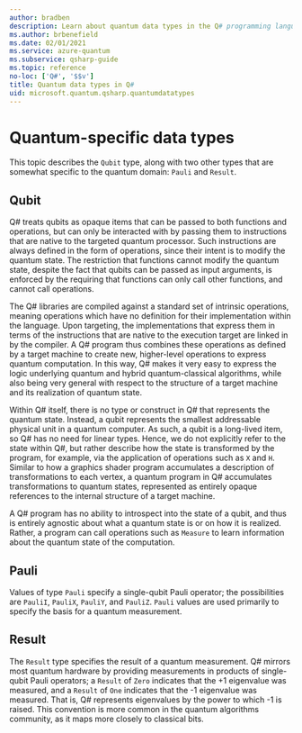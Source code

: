 ```yaml
---
author: bradben
description: Learn about quantum data types in the Q# programming language.
ms.author: brbenefield
ms.date: 02/01/2021
ms.service: azure-quantum
ms.subservice: qsharp-guide
ms.topic: reference
no-loc: ['Q#', '$$v']
title: Quantum data types in Q#
uid: microsoft.quantum.qsharp.quantumdatatypes
---
```


# Quantum-specific data types

This topic describes the `Qubit` type, along with two other types that are somewhat specific to the quantum domain: `Pauli` and `Result`.

## Qubit

Q# treats qubits as opaque items that can be passed to both functions and operations, but can only be interacted with by passing them to instructions that are native to the targeted quantum processor. Such instructions are always defined in the form of operations, since their intent is to modify the quantum state.
The restriction that functions cannot modify the quantum state, despite the fact that qubits can be passed as input arguments, is enforced by the requiring that functions can only call other functions, and cannot call operations.

The Q# libraries are compiled against a standard set of intrinsic operations, meaning operations which have no definition for their implementation within the language.
Upon targeting, the implementations that express them in terms of the instructions that are native to the execution target are linked in by the compiler.
A Q# program thus combines these operations as defined by a target machine to create new,
higher-level operations to express quantum computation.
In this way, Q# makes it very easy to express the logic underlying quantum and hybrid quantum-classical
algorithms, while also being very general with respect to the structure of a target machine and its
realization of quantum state.

Within Q# itself, there is no type or construct in Q# that represents the quantum state.
Instead, a qubit represents the smallest addressable physical unit in a quantum computer.
As such, a qubit is a long-lived item, so Q# has no need for linear types.
Hence, we do not explicitly refer to the state within Q#,
but rather describe how the state is transformed by the program, for example, via the application of operations such as `X` and `H`.
Similar to how a graphics shader program accumulates a description of transformations to each vertex, a quantum program in Q# accumulates transformations to quantum states,
represented as entirely opaque references to the internal structure of a target machine.

A Q# program has no ability to introspect into the state of a qubit,
and thus is entirely agnostic about what a quantum state is or on how it is realized.
Rather, a program can call operations such as `Measure` to learn information about the quantum state of the computation.

## Pauli

Values of type `Pauli` specify a single-qubit Pauli operator; the possibilities are `PauliI`, `PauliX`, `PauliY`, and `PauliZ`. `Pauli` values are used primarily to specify the basis for a quantum measurement.

## Result

The `Result` type specifies the result of a quantum measurement. Q# mirrors most quantum hardware by providing measurements in products of single-qubit Pauli operators; a `Result` of `Zero` indicates that the +1 eigenvalue was measured, and a `Result` of `One` indicates that the -1 eigenvalue was measured. That is, Q# represents eigenvalues by the power to which -1 is raised.
This convention is more common in the quantum algorithms community, as it maps more closely to classical bits.
